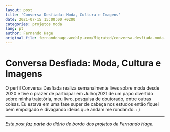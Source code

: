 ```yaml
---
layout: post
title: 'Conversa Desfiada: Moda, Cultura e Imagens'
date: 2021-07-15 15:00:00 +0200
categories: projetos moda
lang: pt
author: Fernando Hage
original_file: fernandohage.weebly.com/Migrated/conversa-desfiada-moda-cultura-e-imagens.html
---
```


# Conversa Desfiada: Moda, Cultura e Imagens

O perfil Conversa Desfiada realiza semanalmente lives sobre moda desde 2020 e tive o prazer de participar em Julho/2021 de um papo divertido sobre minha trajetória, meu livro, pesquisa de doutorado, entre outras coisas. Eu estava em uma fase super de cabeça nos estudos então fiquei bem empolgado e divagando ideias que andam me rondando. : )

---

*Este post faz parte do diário de bordo dos projetos de Fernando Hage.*

